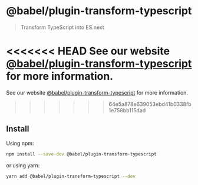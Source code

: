 # @babel/plugin-transform-typescript

> Transform TypeScript into ES.next

<<<<<<< HEAD
See our website [@babel/plugin-transform-typescript](https://babeljs.io/docs/en/next/babel-plugin-transform-typescript.html) for more information.
=======
See our website [@babel/plugin-transform-typescript](https://babeljs.io/docs/en/babel-plugin-transform-typescript) for more information.
>>>>>>> 64e5a878e639053ebd41b0338fb1e758bb115dad

## Install

Using npm:

```sh
npm install --save-dev @babel/plugin-transform-typescript
```

or using yarn:

```sh
yarn add @babel/plugin-transform-typescript --dev
```
